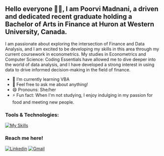 ## Hello everyone 👋🏼, I am Poorvi Madnani, a driven and dedicated recent graduate holding a Bachelor of Arts in Finance at Huron at Western University, Canada. 

I am passionate about exploring the intersection of Finance and Data Analysis, and I am excited to be developing my skills in this area through my current coursework in econometrics. My studies in Econometrics and Computer Science: Coding Essentials have allowed me to dive deeper into the world of data analysis, and I have developed a strong interest in using data to drive informed decision-making in the field of finance.

- 🌱 I’m currently learning VBA
- 💬 Feel free to ask me about anything!
- 😄 Pronouns: She/her
- ⚡ Fun fact: When I'm not studying, I enjoy indulging in my passion for food and meeting new people.

### Tools & Technologies:

[![My Skills](https://skillicons.dev/icons?i=py,r,discord,vscode,regex,photoshop,powerbi,tableau,SQL,VBA)](https://skillicons.dev) 

### Reach me here!

[![Linkedin](https://skillicons.dev/icons?i=linkedin&link=https://linkedin.com/in/poorvi-madnani/)](https://linkedin.com/in/poorvi-madnani/)  [![Gmail](https://user-images.githubusercontent.com/43759637/216711211-fe7c9403-9b9f-4e87-8aa5-35a0d4ceeef6.svg)](mailto:poorvimadnani@gmail.com)
